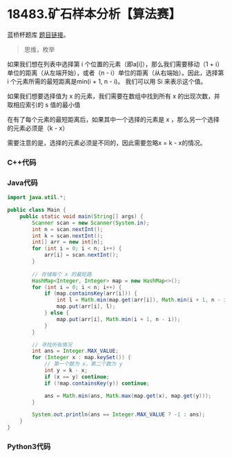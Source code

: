 # 18483.矿石样本分析【算法赛】

蓝桥杯题库 [题目链接](https://www.lanqiao.cn/problems/18483/learning/)。

> 思维，枚举

如果我们想在列表中选择第 i 个位置的元素（即a\[i\]），那么我们需要移动（1 + i）单位的距离（从左端开始），或者（n - i）单位的距离（从右端始）。因此，选择第 i 个元素所需的最短距离是min(i + 1, n - i)。
我们可以⽤ Si 来表示这个值。

如果我们想要选择值为 x 的元素，我们需要在数组中找到所有 x 的出现次数，并取相应索引的 s 值的最⼩值

在有了每个元素的最短距离后，如果其中⼀个选择的元素是 x ，那么另⼀个选择的元素必须是（k - x）

需要注意的是，选择的元素必须是不同的，因此需要忽略x = k - x的情况。

### C++代码

### Java代码

```Java
import java.util.*;

public class Main {
    public static void main(String[] args) {
        Scanner scan = new Scanner(System.in);
        int n = scan.nextInt();
        int k = scan.nextInt();
        int[] arr = new int[n];
        for (int i = 0; i < n; i++) {
            arr[i] = scan.nextInt();
        }
        
        // 存储每个 x 的最短路
        HashMap<Integer, Integer> map = new HashMap<>();
        for (int i = 0; i < n; i++) {
            if (map.containsKey(arr[i])) {
                int l = Math.min(map.get(arr[i]), Math.min(i + 1, n - i));
                map.put(arr[i], l);
            } else {
                map.put(arr[i], Math.min(i + 1, n - i));
            }
        }

        // 寻找所有情况
        int ans = Integer.MAX_VALUE;
        for (Integer x : map.keySet()) {
        	// 第一个数为 x，第二个数为 y
            int y = k - x;
            if (x == y) continue;
            if (!map.containsKey(y)) continue;

            ans = Math.min(ans, Math.max(map.get(x), map.get(y)));
        }

        System.out.println(ans == Integer.MAX_VALUE ? -1 : ans);
    }
}

```

### Python3代码
